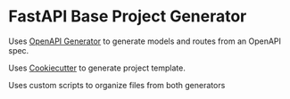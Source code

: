 # FastAPI Base Project Generator

Uses [OpenAPI Generator](https://openapi-generator.tech/ "OpenAPI Generator") to generate models and routes from an OpenAPI spec.

Uses [Cookiecutter](https://github.com/cookiecutter/cookiecutter "Cookiecutter") to generate project template.

Uses custom scripts to organize files from both generators
